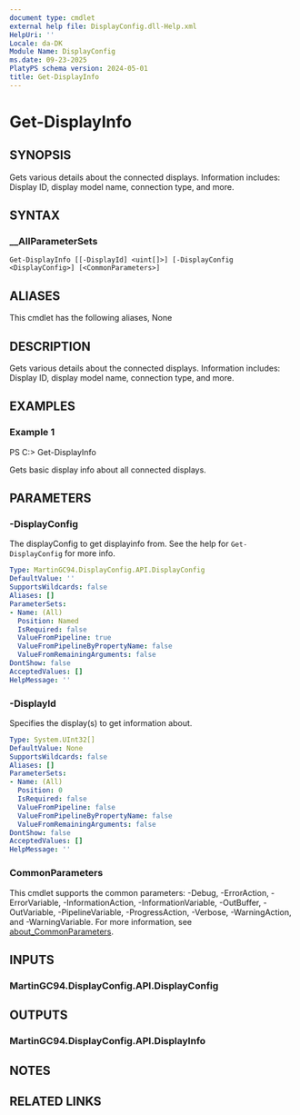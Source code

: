 ```yaml
---
document type: cmdlet
external help file: DisplayConfig.dll-Help.xml
HelpUri: ''
Locale: da-DK
Module Name: DisplayConfig
ms.date: 09-23-2025
PlatyPS schema version: 2024-05-01
title: Get-DisplayInfo
---
```


# Get-DisplayInfo

## SYNOPSIS

Gets various details about the connected displays. Information includes: Display ID, display model name, connection type, and more.

## SYNTAX

### __AllParameterSets

```
Get-DisplayInfo [[-DisplayId] <uint[]>] [-DisplayConfig <DisplayConfig>] [<CommonParameters>]
```

## ALIASES

This cmdlet has the following aliases,
  None

## DESCRIPTION

Gets various details about the connected displays.
Information includes: Display ID, display model name, connection type, and more.

## EXAMPLES

### Example 1

PS C:\> Get-DisplayInfo

Gets basic display info about all connected displays.

## PARAMETERS

### -DisplayConfig

The displayConfig to get displayinfo from.
See the help for `Get-DisplayConfig` for more info.

```yaml
Type: MartinGC94.DisplayConfig.API.DisplayConfig
DefaultValue: ''
SupportsWildcards: false
Aliases: []
ParameterSets:
- Name: (All)
  Position: Named
  IsRequired: false
  ValueFromPipeline: true
  ValueFromPipelineByPropertyName: false
  ValueFromRemainingArguments: false
DontShow: false
AcceptedValues: []
HelpMessage: ''
```

### -DisplayId

Specifies the display(s) to get information about.

```yaml
Type: System.UInt32[]
DefaultValue: None
SupportsWildcards: false
Aliases: []
ParameterSets:
- Name: (All)
  Position: 0
  IsRequired: false
  ValueFromPipeline: false
  ValueFromPipelineByPropertyName: false
  ValueFromRemainingArguments: false
DontShow: false
AcceptedValues: []
HelpMessage: ''
```

### CommonParameters

This cmdlet supports the common parameters: -Debug, -ErrorAction, -ErrorVariable,
-InformationAction, -InformationVariable, -OutBuffer, -OutVariable, -PipelineVariable,
-ProgressAction, -Verbose, -WarningAction, and -WarningVariable. For more information, see
[about_CommonParameters](https://go.microsoft.com/fwlink/?LinkID=113216).

## INPUTS

### MartinGC94.DisplayConfig.API.DisplayConfig



## OUTPUTS

### MartinGC94.DisplayConfig.API.DisplayInfo



## NOTES




## RELATED LINKS



